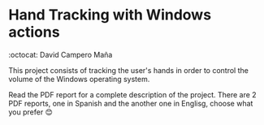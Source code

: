 # Hand Tracking with Windows actions  
:octocat: David Campero Maña  

This project consists of tracking the user's hands in order to control the volume of the Windows operating system.

Read the PDF report for a complete description of the project.
There are 2 PDF reports, one in Spanish and the another one in Englisg, choose what you prefer :blush:
